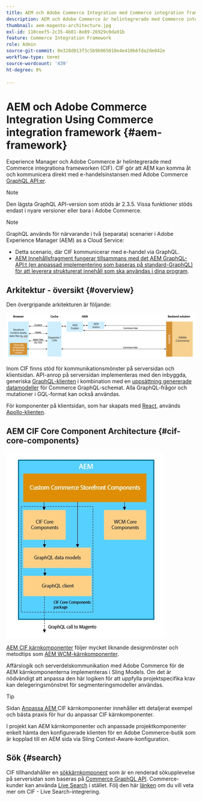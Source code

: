 ```yaml
---
title: AEM och Adobe Commerce Integration med Commerce integration framework
description: AEM och Adobe Commerce är helintegrerade med Commerce integrationa frameworken (CIF). Med CIF kan AEM få åtkomst till en Adobe Commerce-instans och kommunicera med Adobe Commerce via GraphQL. AEM kan också använda produkt- och kategoriväljare och produktkonsolen för att bläddra bland produkt- och kategoridata som hämtas on demand från Adobe Commerce. Dessutom har CIF en färdig butik som kan snabba upp affärsprojekt.
thumbnail: aem-magento-architecture.jpg
exl-id: 110ceef5-2c35-4b81-8e89-26929c0da91b
feature: Commerce Integration Framework
role: Admin
source-git-commit: 0e328d013f3c5b9b965010e4e410b6fda2de042e
workflow-type: tm+mt
source-wordcount: '439'
ht-degree: 0%

---
```


# AEM och Adobe Commerce Integration Using Commerce integration framework {#aem-framework}

Experience Manager och Adobe Commerce är helintegrerade med Commerce integrationa frameworken (CIF). CIF gör att AEM kan komma åt och kommunicera direkt med e-handelsinstansen med Adobe Commerce [GraphQL API:er](https://devdocs.magento.com/guides/v2.4/graphql/).

>[!NOTE]
>
> Den lägsta GraphQL API-version som stöds är 2.3.5. Vissa funktioner stöds endast i nyare versioner eller bara i Adobe Commerce.

>[!NOTE]
>
>GraphQL används för närvarande i två (separata) scenarier i Adobe Experience Manager (AEM) as a Cloud Service:
>
>* Detta scenario, där CIF kommunicerar med e-handel via GraphQL.
>* [AEM Innehållsfragment fungerar tillsammans med det AEM GraphQL-API:t (en anpassad implementering som baseras på standard-GraphQL) för att leverera strukturerat innehåll som ska användas i dina program](/help/headless/graphql-api/content-fragments.md).

## Arkitektur - översikt {#overview}

Den övergripande arkitekturen är följande:

![CIF Översikt över arkitekturen](../assets/AEM_Magento_Architecture.png)

Inom CIF finns stöd för kommunikationsmönster på serversidan och klientsidan.
API-anrop på serversidan implementeras med den inbyggda, generiska [GraphQL-klienten](https://github.com/adobe/commerce-cif-graphql-client) i kombination med en [uppsättning genererade datamodeller](https://github.com/adobe/commerce-cif-magento-graphql) för Commerce GraphQL-schemat. Alla GraphQL-frågor och mutationer i GQL-format kan också användas.

För komponenter på klientsidan, som har skapats med [React](https://reactjs.org/), används [Apollo-klienten](https://www.apollographql.com/docs/react/).

## AEM CIF Core Component Architecture {#cif-core-components}

![AEM CIF Core Component Architecture](../assets/cif-component-architecture.jpg)

[AEM CIF kärnkomponenter](https://github.com/adobe/aem-core-cif-components) följer mycket liknande designmönster och metodtips som [AEM WCM-kärnkomponenter](https://github.com/adobe/aem-core-wcm-components).

Affärslogik och serverdelskommunikation med Adobe Commerce för de AEM kärnkomponenterna implementeras i Sling Models. Om det är nödvändigt att anpassa den här logiken för att uppfylla projektspecifika krav kan delegeringsmönstret för segmenteringsmodeller användas.

>[!TIP]
>
>Sidan [Anpassa AEM ](../customizing/customize-cif-components.md) CIF kärnkomponenter innehåller ett detaljerat exempel och bästa praxis för hur du anpassar CIF kärnkomponenter.

I projekt kan AEM kärnkomponenter och anpassade projektkomponenter enkelt hämta den konfigurerade klienten för en Adobe Commerce-butik som är kopplad till en AEM sida via Sling Context-Aware-konfiguration.

## Sök {#search}

CIF tillhandahåller en [sökkärnkomponent](https://www.aemcomponents.dev/content/core-components-examples/library/commerce/search.html) som är en renderad sökupplevelse på serversidan som baseras på [Commerce GraphQL API](https://developer.adobe.com/commerce/webapi/graphql/). Commerce-kunder kan använda [Live Search](https://experienceleague.adobe.com/docs/commerce-merchant-services/live-search/guide-overview.html?lang=sv-SE) i stället. Följ den här [länken](/help/commerce-cloud/integrating/live-search-plp.md) om du vill veta mer om CIF - Live Search-integrering.

